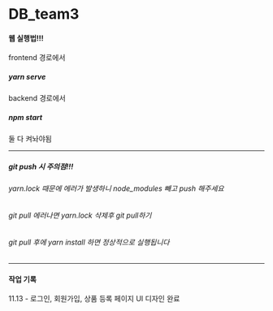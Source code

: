 # DB_team3

#### 웹 실행법!!!

frontend 경로에서 
##### yarn serve

backend 경로에서 
##### npm start

둘 다 켜놔야됨

---

##### git push 시 주의점!!!
###### yarn.lock 때문에 에러가 발생하니 node_modules 빼고 push 해주세요
###### git pull 에러나면 yarn.lock 삭제후 git pull하기
###### git pull 후에 yarn install 하면 정상적으로 실행됩니다

---

#### 작업 기록

11.13 - 로그인, 회원가입, 상품 등록 페이지 UI 디자인 완료
